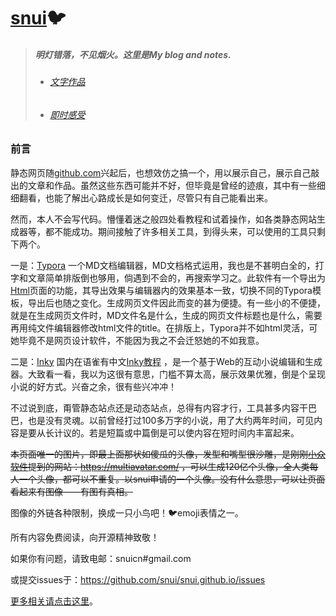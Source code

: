 # [snui](https://github.com/snui/blog):bird:

> ##### 明灯错落，不见烟火。这里是My blog and notes.
>
> - ###### [文字作品](/wzzp/)
>
> - ###### [即时感受](jsgs/)

### 前言

静态网页随[github.com](https://github.com/)兴起后，也想效仿之搞一个，用以展示自己，展示自己敲出的文章和作品。虽然这些东西可能并不好，但毕竟是曾经的迹痕，其中有一些细细翻看，也能了解出心路成长是如何变迁，尽管只有自己能看出来。

然而，本人不会写代码。懵懂着迷之般四处看教程和试着操作，如各类静态网站生成器等，都不能成功。期间接触了许多相关工具，到得头来，可以使用的工具只剩下两个。

一是：[Typora](https://www.typora.io/) 一个MD文档编辑器，MD文档格式运用，我也是不甚明白全的，打字和文章简单排版倒也够用，倘遇到不会的，再搜索学习之。此软件有一个导出为[Html](https://www.w3school.com.cn/html/index.asp)页面的功能，其导出效果与编辑器内的效果基本一致，切换不同的Typora模板，导出后也随之变化。生成网页文件因此而变的甚为便捷。有一些小的不便捷，就是在生成网页文件时，MD文件名是什么，生成的网页文件标题也是什么，需要再用纯文件编辑器修改html文件的title。在排版上，Typora并不如html灵活，可她毕竟不是网页设计软件，不能因为我之不会迁怒她的不如我意。

二是：[Inky](https://github.com/inkle/inky) 国内在语雀有中文[Inky教程](https://www.yuque.com/inky/pcke0w/gix3ga) ，是一个基于Web的互动小说编辑和生成器。大致看一看，我以为这很有意思，门槛不算太高，展示效果优雅，倒是个呈现小说的好方式。兴奋之余，很有些兴冲冲！

不过说到底，甭管静态站点还是动态站点，总得有内容才行，工具甚多内容干巴巴，也是没有灵魂。以前曾经打过100多万字的小说，用了大约两年时间，可见内容是要从长计议的。若是短篇或中篇倒是可以使内容在短时间内丰富起来。

~~本页面唯一的图片，即最上面那状如傻瓜的头像，发型和嘴型很沙雕，是刚刚[小众软件](https://www.appinn.com/)提到的网站：https://multiavatar.com/ ，可以生成120亿个头像，全人类每人一个头像，都可以不重复。以snui申请的一个头像。没有什么意思，可以让页面看起来有图像——有图有真相。~~

图像的外链各种限制，换成一只小鸟吧！:bird:emoji表情之一。

所有内容免费阅读，向开源精神致敬！

如果你有问题，请致电邮：snuicn#gmail.com

或提交issues于：https://github.com/snui/snui.github.io/issues

[更多相关请点击这里](/about/)。
